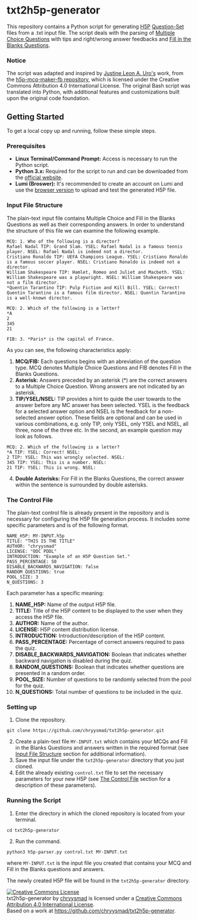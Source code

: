 # txt2h5p-generator
This repository contains a Python script for generating [H5P](https://h5p.org) [Question-Set](https://h5p.org/question-set) files from a .txt input file. The script deals with the parsing of [Multiple Choice Questions](https://h5p.org/multichoice) with tips and right/wrong answer feedbacks and [Fill in the Blanks Questions](https://h5p.org/fill-in-the-blanks). 

### Notice
The script was adapted and inspired by [Justine Leon A. Uro's](https://github.com/justineuro) work, from the [ h5p-mcq-maker-fb repository](https://github.com/justineuro/h5p-mcq-maker-fb?tab=License-1-ov-file), which is licensed under the Creative Commons Attribution 4.0 International License. The original Bash script was translated into Python, with additional features and customizations built upon the original code foundation.

## Getting Started 
To get a local copy up and running, follow these simple steps.

### Prerequisites
* **Linux Terminal/Command Prompt:** Access is necessary to run the Python script.
* **Python 3.x:** Required for the script to run and can be downloaded from the [official website](https://www.python.org/downloads/).
* **Lumi (Broswer):** It's recommended to create an account on Lumi and use the [browser version](https://lumi.education/en/) to upload and test the generated H5P file. 

### Input File Structure
The plain-text input file contains Multiple Choice and Fill in the Blanks Questions as well as their corresponding answers. In order to understand the structure of this file we can examine the following example. 
```
MCQ: 1. Who of the following is a director? 
Rafael Nadal TIP: Grand Slam. YSEL: Rafael Nadal is a famous tennis player. NSEL: Rafael Nadal is indeed not a director.
Cristiano Ronaldo TIP: UEFA Champions League. YSEL: Cristiano Ronaldo is a famous soccer player. NSEL: Cristiano Ronaldo is indeed not a director.
William Shakespeare TIP: Hamlet, Romeo and Juliet and Macbeth. YSEL: William Shakespeare was a playwright. NSEL: William Shakespeare was not a film director.
*Quentin Tarantino TIP: Pulp Fiction and Kill Bill. YSEL: Correct! Quentin Tarantino is a famous film director. NSEL: Quentin Tarantino is a well-known director.

MCQ: 2. Which of the following is a letter?
*A
2
345
21

FIB: 3. *Paris* is the capital of France. 
```
As you can see, the following characteristics apply: 
1. **MCQ/FIB:** Each questions begins with an abreviation of the question type. MCQ denotes Multiple Choice Questions and FIB denotes Fill in the Blanks Questions. 
2. **Asterisk:** Answers preceded by an asterisk (*) are the correct answers to a Multiple Choice Question. Wrong answers are not indicated by an asterisk. 
3. **TIP/YSEL/NSEL:** TIP provides a hint to quide the user towards to the answer before any MC answer has been selected. YSEL is the feedback for a selected answer option and NSEL is the feedback for a non-selected answer option. These fields are optional and can be used in various combinations, e.g. only TIP, only YSEL, only YSEL and NSEL, all three, none of the three etc. In the second, an example question may look as follows.
```
MCQ: 2. Which of the following is a letter?
*A TIP: YSEL: Correct! NSEL: 
2 TIP: YSEL: This was wrongly selected. NSEL: 
345 TIP: YSEL: This is a number. NSEL: 
21 TIP: YSEL: This is wrong. NSEL: 
```
4. **Double Asterisks:** For Fill in the Blanks Questions, the correct answer within the sentence is surrounded by double asterisks. 

### The Control File
The plain-text control file is already present in the repository and is necessary for configuring the H5P file generation process. It includes some specific parameters and is of the following format. 
```
NAME_H5P: MY-INPUT.h5p
TITLE: "THIS IS THE TITLE"
AUTHOR: "chryysmad"
LICENSE: "ODC PDDL"
INTRODUCTION: "Example of an H5P Question Set."
PASS_PERCENTAGE: 50
DISABLE_BACKWARDS_NAVIGATION: false
RANDOM_QUESTIONS: true
POOL_SIZE: 3
N_QUESTIONS: 3
```
Each parameter has a specific meaning: 
1. **NAME_H5P:** Name of the output H5P file. 
2. **TITLE:** Title of the H5P content to be displayed to the user when they access the H5P file.
3. **AUTHOR:** Name of the author.
4. **LICENSE:** H5P content distribution license.
5. **INTRODUCTION:** Introduction/description of the H5P content.
6. **PASS_PERCENTAGE:** Percentage of correct answers required to pass the quiz.
7. **DISABLE_BACKWARDS_NAVIGATION:** Boolean that indicates whether backward navigation is disabled during the quiz.
8. **RANDOM_QUESTIONS:** Boolean that indicates whether questions are presented in a random order.
9. **POOL_SIZE:** Number of questions to be randomly selected from the pool for the quiz.
10. **N_QUESTIONS:** Total number of questions to be included in the quiz.

### Setting up 
1. Clone the repository.
```
git clone https://github.com/chryysmad/txt2h5p-generator.git
```
2. Create a plain-text file `MY-INPUT.txt` which contains your MCQs and Fill in the Blanks Questions and answers written in the required format (see [Input File Structure](#input-file-structure) section for additional information).
3. Save the input file under the `txt2h5p-generator` directory that you just cloned.
4. Edit the already existing `control.txt` file to set the necessary parameters for your new H5P (see [The Control File](#the-control-file) section for a description of these parameters).

### Running the Script
1. Enter the directory in which the cloned repository is located from your terminal.
```
cd txt2h5p-generator
``` 
2. Run the command.
```
python3 h5p-parser.py control.txt MY-INPUT.txt 
```
where `MY-INPUT.txt` is the input file you created that contains your MCQ and Fill in the Blanks questions and answers.

The newly created H5P file will be found in the `txt2h5p-generator` directory.


<a rel="license" href="http://creativecommons.org/licenses/by/4.0/"><img alt="Creative Commons License" style="border-width:0" src="https://i.creativecommons.org/l/by/4.0/80x15.png" /></a><br /><span xmlns:dct="http://purl.org/dc/terms/" property="dct:title">txt2h5p-generator</span> by <a xmlns:cc="http://creativecommons.org/ns#" href="https://github.com/chryysmad" property="cc:attributionName" rel="cc:attributionURL">chryysmad</a> is licensed under a <a rel="license" href="http://creativecommons.org/licenses/by/4.0/">Creative Commons Attribution 4.0 International License</a>.<br />Based on a work at <a xmlns:dct="http://purl.org/dc/terms/" href="https://github.com/chryysmad/txt2h5p-generator" rel="dct:source">https://github.com/chryysmad/txt2h5p-generator</a>.
